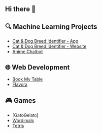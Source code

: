 ## Hi there 👋

## 🔍 Machine Learning Projects
- [Cat & Dog Breed Identifier - App](https://github.com/Kainat-N/whats-my-breed)
- [Cat & Dog Breed Identifier - Website](https://github.com/Kainat-N/Web-Whats_My_Breed)
- [Anime Chatbot](https://github.com/Kainat-N/Anime_Chatbot)

## 🌐 Web Development
- [Book My Table](https://github.com/Kainat-N/BookMyTable)
- [Flavora]()

## 🎮 Games
- [GatoGelato]
- [Wordimals]()
- [Tetris]()

<!--
**Kainat-N/Kainat-N** is a ✨ _special_ ✨ repository because its `README.md` (this file) appears on your GitHub profile.

Here are some ideas to get you started:

- 🔭 I’m currently working on ...
- 🌱 I’m currently learning ...
- 👯 I’m looking to collaborate on ...
- 🤔 I’m looking for help with ...
- 💬 Ask me about ...
- 📫 How to reach me: ...
- 😄 Pronouns: ...
- ⚡ Fun fact: ...
-->
